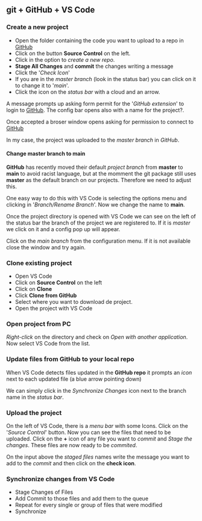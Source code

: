 ## git + GitHub + VS Code

### Create a new project

- Open the folder containing the code you want to upload to a repo in [GitHub](https://github.com)
- Click on the button **Source Control** on the left.
- Click in the option to _create a new repo_.
- **Stage All Changes** and **commit** the changes writing a message
- Click the '_Check Icon_'
- If you are in the _master branch_ (look in the status bar) you can click on it to change it to '_main_'.
- Click the icon on the _status bar_ with a cloud and an arrow.

A message prompts up asking form permit for the '_GitHub extension_' to login to [GitHub](https://github.com). The config bar opens also with a name for the project?.

Once accepted a broser window opens asking for permission to connect to [GitHub](https://github.com)

In my case, the project was uploaded to the _master branch_ in _GitHub_.

#### Change master branch to main

**GitHub** has recently moved their default _project branch_ from **master** to **main** to avoid racist language, but at the momment the git package still uses **master** as the default branch on our projects.
Therefore we need to adjust this.

One easy way to do this with VS Code is selecting the options menu and clicking in '_Branch/Rename Branch_'. Now we change the name to **main**.

Once the project directory is opened with VS Code we can see on the left of the status bar the branch of the project we are registered to. If it is _master_ we click on it and a config pop up will appear.

Click on the _main branch_ from the configuration menu. If it is not available close the window and try again.

### Clone existing project

 - Open VS Code
 - Click on **Source Control** on the left
 - Click on **Clone**
 - Click **Clone from GitHub**
 - Select where you want to download de project.
 - Open the project with VS Code

### Open project from PC

_Right-click_ on the directory and check on _Open with another application_. Now select VS Code from the list.


### Update files from GitHub to your local repo

When VS Code detects files updated in the __GitHub repo__ it prompts an _icon_ next to each updated file (a blue arrow pointing down)

We can simply click in the _Synchronize Changes_ icon next to the branch name in the _status bar_.

### Upload the project

On the left of VS Code, there is a _menu bar_ with some Icons. Click on the '_Source Control_' button. Now you can see the files that need to be uploaded. Click on the **+** icon of any file you want to _commit_ and _Stage the changes_. These files are now ready to be _commited_.

On the input above the _staged files_ names write the message you want to add to the _commit_ and then click on the **check icon**.

### Synchronize changes from VS Code

- Stage Changes of Files
- Add Commit to those files and add them to the queue
- Repeat for every single or group of files that were modified
- Synchronize
